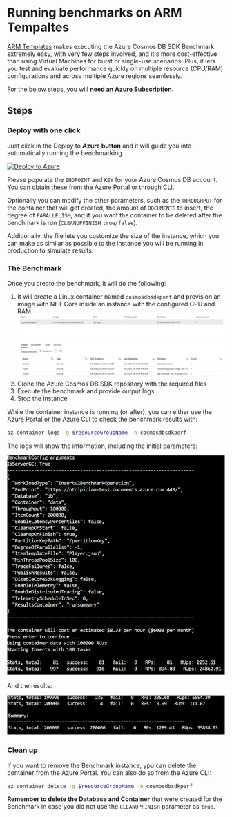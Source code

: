 # Running benchmarks on ARM Tempaltes

[ARM Templates](https://learn.microsoft.com/en-us/azure/azure-resource-manager/templates/) makes executing the Azure Cosmos DB SDK Benchmark extremely easy, with very few steps involved, and it's more cost-effective than using Virtual Machines for burst or single-use scenarios. Plus, it lets you test and evaluate performance quickly on multiple resource (CPU/RAM) configurations and across multiple Azure regions seamlessly.

For the below steps, you will **need an Azure Subscription**.

## Steps

### Deploy with one click

Just click in the Deploy to **Azure button** and it will guide you into automatically running the benchmarking.

[![Deploy to Azure](https://aka.ms/deploytoazurebutton)](https://portal.azure.com/#create/Microsoft.Template/uri/https%3A%2F%2Fraw.githubusercontent.com%2FAzure%2Fazure-cosmos-dotnet-v3%2Fmaster%2FARMBenchmarking%2FMicrosoft.Azure.Cosmos.Samples%2FTools%2FBenchmark%2FARMTemplate%2FbenchmarkTemplate.json)

Please populate the `ENDPOINT` and `KEY` for your Azure Cosmos DB account. You can [obtain these from the Azure Portal or through CLI](https://docs.microsoft.com/azure/cosmos-db/secure-access-to-data#master-keys).

Optionally you can modify the other parameters, such as the `THROUGHPUT` for the container that will get created, the amount of `DOCUMENTS` to insert, the degree of `PARALLELISM`, and if you want the container to be deleted after the benchmark is run (`CLEANUPFINISH` `true/false`).

Additionally, the file lets you customize the size of the instance, which you can make as similar as possible to the instance you will be running in production to simulate results.

### The Benchmark 

Once you create the benchmark, it will do the following:

1. It will create a Linux container named `cosmosdbsdkperf` and provision an image with NET Core inside an instance with the configured CPU and RAM.
![Provisioned Container Instance](./arm1.png)
2. Clone the Azure Cosmos DB SDK repository with the required files
3. Execute the benchmark and provide output logs
4. Stop the instance

While the container instance is running (or after), you can either use the Azure Portal or the Azure CLI to check the benchmark results with:

```bash
az container logs -g $resourceGroupName -n cosmosdbsdkperf
```

The logs will show the information, including the initial parameters:

![Initial benchmark parameters](./arm2.png)

And the results:

![Benchmark results](./arm3.png)

### Clean up

If you want to remove the Benchmark instance, ypu can delete the container from the Azure Portal. You can also do so from the Azure CLI:

```bash
az container delete -g $resourceGroupName -n cosmosdbsdkperf
```

**Remember to delete the Database and Container** that were created for the Benchmark in case you did not use the `CLEANUPFINISH` parameter as `true`.
